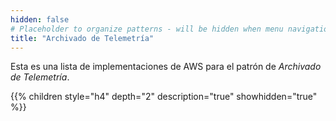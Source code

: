 ```yaml
---
hidden: false
# Placeholder to organize patterns - will be hidden when menu navigation becomes untenable
title: "Archivado de Telemetría"
---
```

Esta es una lista de implementaciones de AWS para el patrón de _Archivado de Telemetría_.

{{% children style="h4" depth="2" description="true" showhidden="true" %}}